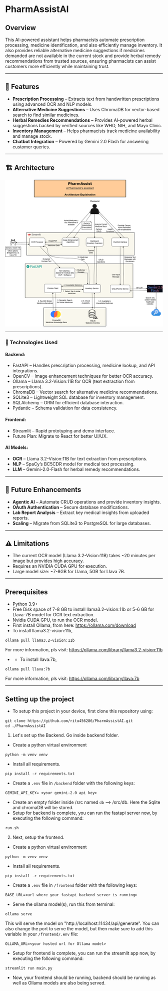 # PharmAssistAI

## Overview  
This AI-powered assistant helps pharmacists automate prescription processing, medicine identification, and also efficiently manage inventory. It also provides reliable alternative medicine suggestions if medicines demanded are not available in the current stock and provide herbal remedy recommendations from trusted sources, ensuring pharmacists can assist customers more efficiently while maintaining trust.  

---

## 🚀 Features  
- **Prescription Processing** – Extracts text from handwritten prescriptions using advanced OCR and NLP models.  
- **Alternative Medicine Suggestions** – Uses ChromaDB for vector-based search to find similar medicines.  
- **Herbal Remedies Recommendations** – Provides AI-powered herbal suggestions backed by verified sources like WHO, NIH, and Mayo Clinic.  
- **Inventory Management** – Helps pharmacists track medicine availability and manage stock.  
- **Chatbot Integration** – Powered by Gemini 2.0 Flash for answering customer queries.  

---

## 🏗 Architecture  
 <img src="/diagrams/ggh-pharmassisitai.drawio (2).png" alt="Architecture Diagram">

---

### 🔧 Technologies Used  
#### **Backend:**  
- FastAPI – Handles prescription processing, medicine lookup, and API integrations.  
- OpenCV – Image enhancement techniques for better OCR accuracy.  
- Ollama – Llama 3.2-Vision:11B for OCR (text extraction from prescriptions).  
- ChromaDB – Vector search for alternative medicine recommendations.  
- SQLite3 – Lightweight SQL database for inventory management.  
- SQLAlchemy – ORM for efficient database interaction.  
- Pydantic – Schema validation for data consistency.  

#### **Frontend:**  
- Streamlit – Rapid prototyping and demo interface.  
- Future Plan: Migrate to React for better UI/UX.  

#### **AI Models:**  
- **OCR** – Llama 3.2-Vision:11B for text extraction from prescriptions.  
- **NLP** – SpaCy’s BC5CDR model for medical text processing.  
- **LLM** – Gemini-2.0-Flash for herbal remedy recommendations.  

---

## 📌 Future Enhancements  
- **Agentic AI** – Automate CRUD operations and provide inventory insights.  
- **OAuth Authentication** – Secure database modifications.  
- **Lab Report Analysis** – Extract key medical insights from uploaded reports.  
- **Scaling** – Migrate from SQLite3 to PostgreSQL for large databases.  

---

## ⚠️ Limitations  
- The current OCR model (Llama 3.2-Vision:11B) takes ~20 minutes per image but provides high accuracy.  
- Requires an NVIDIA CUDA GPU for execution.  
- Large model size: ~7-8GB for Llama, 5GB for Llava 7B.  

---

## **Prerequisites**  
- Python 3.9+
- Free Disk space of 7-8 GB to install llama3.2-vision:11b or 5-6 GB for Llava-7B model for OCR text extraction.
- Nvidia CUDA GPU, to run the OCR model.
- First install Ollama, from here: https://ollama.com/download
- To install llama3.2-vision:11b, 
```
ollama pull llama3.2-vision:11b
```
For more information, pls visit: https://ollama.com/library/llama3.2-vision:11b
- - To install llava:7b, 
```
ollama pull llava:7b
```
For more information, pls visit: https://ollama.com/library/llava:7b

---

## **Setting up the project**
- To setup this project in your device, first clone this repository using:
```
git clone https://github.com/ritu456286/PharmAssistAI.git
cd ./PharmAssistAI
```
1. Let's set up the Backend. Go inside backend folder.
- Create a python virtual environment
```
python -m venv venv
```
- Install all requirements.
```
pip install -r requirements.txt
```
- Create a `.env` file in `/backend` folder with the following keys:
```
GEMINI_API_KEY= <your gemini-2.0 api key>
```
- Create an empty folder inside /src named `db` --> /src/db. Here the Sqlite and chromaDB will be stored.
- Setup for backend is complete, you can run the fastapi server now, by executing the following command:
```
run.sh
```

2. Next, setup the frontend.
- Create a python virtual environment
```
python -m venv venv
```
- Install all requirements.
```
pip install -r requirements.txt
```
- Create a `.env` file in `/frontend` folder with the following keys:
```
BASE_URL=<url where your fastapi backend server is running>
```
- Serve the ollama model(s), run this from terminal:
```
ollama serve
```
This will serve the model on "http://localhost:11434/api/generate". You can also change the port to serve the model, but then make sure to add this variable in your   `/frontend/.env` file:
```
OLLAMA_URL=<your hosted url for Ollama model>
```
- Setup for frontend is complete, you can run the streamlit app now, by executing the following command:
```
streamlit run main.py
```

- Now, your frontend should be running, backend should be running as well as Ollama models are also being served.
